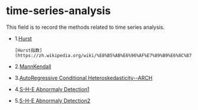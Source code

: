 # time-series-analysis
This field is to record the methods related to time series analysis.

* 1.[Hurst](https://github.com/Mottl/hurst)

      [Hurst指数](https://zh.wikipedia.org/wiki/%E8%B5%AB%E6%96%AF%E7%89%B9%E6%8C%87%E6%95%B0)
    
* 2.[MannKendall](https://github.com/mmhs013/pyMannKendall)

* 3.[AutoRegressive Conditional Heteroskedasticity--ARCH](https://github.com/bashtage/arch)

* 4.[S-H-E Abnormaly Detection1](https://pypi.org/project/pyculiar/)

* 5.[S-H-E Abnormaly Detection2](https://github.com/wdm0006/pyculiarity)
